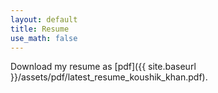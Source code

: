 ```yaml
---
layout: default
title: Resume
use_math: false
---
```


Download my resume as [pdf]({{ site.baseurl }}/assets/pdf/latest_resume_koushik_khan.pdf).
